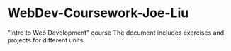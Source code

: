 # WebDev-Coursework-Joe-Liu
"Intro to Web Development" course
The document includes exercises and projects for different units
